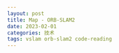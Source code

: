 ```yaml
---
layout: post
title: Map - ORB-SLAM2
date: 2023-02-01
categories: 技术
tags: vslam orb-slam2 code-reading
---
```


